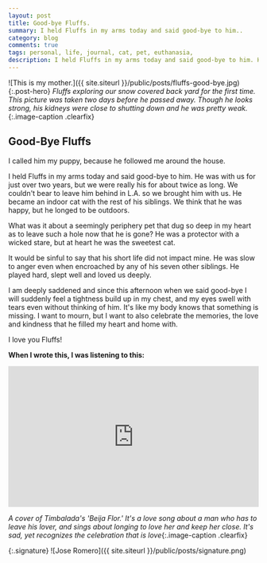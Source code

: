 ```yaml
---
layout: post
title: Good-bye Fluffs.
summary: I held Fluffs in my arms today and said good-bye to him..
category: blog
comments: true
tags: personal, life, journal, cat, pet, euthanasia, 
description: I held Fluffs in my arms today and said good-bye to him. He was with us for just over two years, but we were really his for about twice as long.
---
```


![This is my mother.]({{ site.siteurl }}/public/posts/fluffs-good-bye.jpg){:.post-hero}
*Fluffs exploring our snow covered back yard for the first time. This picture was taken two days before he passed away. Though he looks strong, his kidneys were close to shutting down and he was pretty weak.*{:.image-caption .clearfix}

## Good-Bye Fluffs
I called him my puppy, because he followed me around the house.

I held Fluffs in my arms today and said good-bye to him. He was with us for just over two years, but we were really his for about twice as long. We couldn't bear to leave him behind in L.A. so we brought him with us. He became an indoor cat with the rest of his siblings. We think that he was happy, but he longed to be outdoors. 

What was it about a seemingly periphery pet that dug so deep in my heart as to leave such a hole now that he is gone? He was a protector with a wicked stare, but at heart he was the sweetest cat. 

It would be sinful to say that his short life did not impact mine. He was slow to anger even when encroached by any of his seven other siblings. He played hard, slept well and loved us deeply.

I am deeply saddened and since this afternoon when we said good-bye I will suddenly feel a tightness build up in my chest, and my eyes swell with tears even without thinking of him. It's like my body knows that something is missing. I want to mourn, but I want to also celebrate the memories, the love and kindness that he filled my heart and home with. 

I love you Fluffs!

 
**When I wrote this, I was listening to this:**
 <style>.embed-container { position: relative; padding-bottom: 56.25%; height: 0; overflow: hidden; max-width: 100%; } .embed-container iframe, .embed-container object, .embed-container embed { position: absolute; top: 0; left: 0; width: 100%; height: 100%; }</style>
<div class='embed-container'><iframe src='https://www.youtube.com/embed/XoH86W6C?rel=0&amp;t=27s&amp;showinfo=0' frameborder='0' allowfullscreen></iframe></div>

*A cover of Timbalada's 'Beija Flor.' It's a love song about a man who has to leave his lover, and sings about longing to love her and keep her close. It's sad, yet recognizes the celebration that is love*{:.image-caption .clearfix}

{:.signature}
![Jose Romero]({{ site.siteurl }}/public/posts/signature.png)
